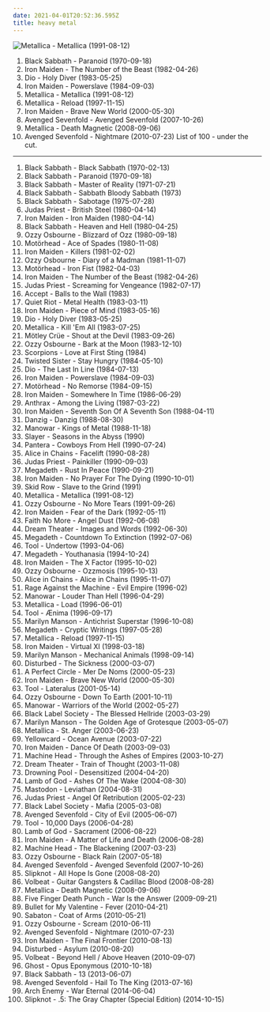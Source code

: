 ```yaml
---
date: 2021-04-01T20:52:36.595Z
title: heavy metal
---
```

![Metallica - Metallica (1991-08-12)](http://coverartarchive.org/release/6e729716-c0eb-3f50-a740-96ac173be50d/15178306391-500.jpg "Metallica - Metallica (1991-08-12)")
1. <span title="#heavy_metal">Black Sabbath - Paranoid (1970-09-18)</span>
2. <span title="#heavy_metal">Iron Maiden - The Number of the Beast (1982-04-26)</span>
3. <span title="#heavy_metal">Dio - Holy Diver (1983-05-25)</span>
4. <span title="#heavy_metal">Iron Maiden - Powerslave (1984-09-03)</span>
5. <span title="#heavy_metal #metal">Metallica - Metallica (1991-08-12)</span>
6. <span title="#hard_rock #heavy_metal #metal">Metallica - Reload (1997-11-15)</span>
7. <span title="#heavy_metal">Iron Maiden - Brave New World (2000-05-30)</span>
8. <span title="#hard_rock">Avenged Sevenfold - Avenged Sevenfold (2007-10-26)</span>
9. <span title="#thrash_metal">Metallica - Death Magnetic (2008-09-06)</span>
10. <span title="#hard_rock #2010 #heavy_metal">Avenged Sevenfold - Nightmare (2010-07-23)</span>
List of 100 - under the cut.
<!-- more -->
-----
1. <span title="#heavy_metal">Black Sabbath - Black Sabbath (1970-02-13)</span>
2. <span title="#heavy_metal">Black Sabbath - Paranoid (1970-09-18)</span>
3. <span title="#heavy_metal">Black Sabbath - Master of Reality (1971-07-21)</span>
4. <span title="#heavy_metal">Black Sabbath - Sabbath Bloody Sabbath (1973)</span>
5. <span title="#heavy_metal">Black Sabbath - Sabotage (1975-07-28)</span>
6. <span title="#heavy_metal">Judas Priest - British Steel (1980-04-14)</span>
7. <span title="#heavy_metal">Iron Maiden - Iron Maiden (1980-04-14)</span>
8. <span title="#heavy_metal">Black Sabbath - Heaven and Hell (1980-04-25)</span>
9. <span title="#heavy_metal">Ozzy Osbourne - Blizzard of Ozz (1980-09-18)</span>
10. <span title="#heavy_metal #hard_rock">Motörhead - Ace of Spades (1980-11-08)</span>
11. <span title="#heavy_metal">Iron Maiden - Killers (1981-02-02)</span>
12. <span title="#heavy_metal">Ozzy Osbourne - Diary of a Madman (1981-11-07)</span>
13. <span title="#heavy_metal">Motörhead - Iron Fist (1982-04-03)</span>
14. <span title="#heavy_metal">Iron Maiden - The Number of the Beast (1982-04-26)</span>
15. <span title="#heavy_metal">Judas Priest - Screaming for Vengeance (1982-07-17)</span>
16. <span title="#heavy_metal">Accept - Balls to the Wall (1983)</span>
17. <span title="#heavy_metal">Quiet Riot - Metal Health (1983-03-11)</span>
18. <span title="#heavy_metal">Iron Maiden - Piece of Mind (1983-05-16)</span>
19. <span title="#heavy_metal">Dio - Holy Diver (1983-05-25)</span>
20. <span title="#thrash_metal">Metallica - Kill 'Em All (1983-07-25)</span>
21. <span title="#hard_rock #glam_metal #heavy_metal">Mötley Crüe - Shout at the Devil (1983-09-26)</span>
22. <span title="#heavy_metal">Ozzy Osbourne - Bark at the Moon (1983-12-10)</span>
23. <span title="#hard_rock">Scorpions - Love at First Sting (1984)</span>
24. <span title="#heavy_metal #hard_rock">Twisted Sister - Stay Hungry (1984-05-10)</span>
25. <span title="#heavy_metal">Dio - The Last In Line (1984-07-13)</span>
26. <span title="#heavy_metal">Iron Maiden - Powerslave (1984-09-03)</span>
27. <span title="#heavy_metal">Motörhead - No Remorse (1984-09-15)</span>
28. <span title="#heavy_metal">Iron Maiden - Somewhere In Time (1986-06-29)</span>
29. <span title="#thrash_metal">Anthrax - Among the Living (1987-03-22)</span>
30. <span title="#heavy_metal">Iron Maiden - Seventh Son Of A Seventh Son (1988-04-11)</span>
31. <span title="#heavy_metal #hard_rock">Danzig - Danzig (1988-08-30)</span>
32. <span title="#heavy_metal">Manowar - Kings of Metal (1988-11-18)</span>
33. <span title="#thrash_metal">Slayer - Seasons in the Abyss (1990)</span>
34. <span title="#thrash_metal #groove_metal">Pantera - Cowboys From Hell (1990-07-24)</span>
35. <span title="#grunge">Alice in Chains - Facelift (1990-08-28)</span>
36. <span title="#heavy_metal">Judas Priest - Painkiller (1990-09-03)</span>
37. <span title="#thrash_metal">Megadeth - Rust In Peace (1990-09-21)</span>
38. <span title="#heavy_metal">Iron Maiden - No Prayer For The Dying (1990-10-01)</span>
39. <span title="#heavy_metal #hard_rock">Skid Row - Slave to the Grind (1991)</span>
40. <span title="#heavy_metal #metal">Metallica - Metallica (1991-08-12)</span>
41. <span title="#heavy_metal">Ozzy Osbourne - No More Tears (1991-09-26)</span>
42. <span title="#heavy_metal">Iron Maiden - Fear of the Dark (1992-05-11)</span>
43. <span title="#alternative_rock #rock #alternative_metal #1992 #alternative">Faith No More - Angel Dust (1992-06-08)</span>
44. <span title="#progressive_metal">Dream Theater - Images and Words (1992-06-30)</span>
45. <span title="#thrash_metal #heavy_metal">Megadeth - Countdown To Extinction (1992-07-06)</span>
46. <span title="#progressive_metal #alternative_metal">Tool - Undertow (1993-04-06)</span>
47. <span title="#heavy_metal #thrash_metal">Megadeth - Youthanasia (1994-10-24)</span>
48. <span title="#heavy_metal">Iron Maiden - The X Factor (1995-10-02)</span>
49. <span title="#heavy_metal">Ozzy Osbourne - Ozzmosis (1995-10-13)</span>
50. <span title="#grunge">Alice in Chains - Alice in Chains (1995-11-07)</span>
51. <span title="#rock #alternative #90_s #1996 #alternative_rock #hard_rock">Rage Against the Machine - Evil Empire (1996-02)</span>
52. <span title="#heavy_metal">Manowar - Louder Than Hell (1996-04-29)</span>
53. <span title="#hard_rock #heavy_metal">Metallica - Load (1996-06-01)</span>
54. <span title="#progressive_metal #progressive_rock #metal">Tool - Ænima (1996-09-17)</span>
55. <span title="#industrial_metal #industrial #metal">Marilyn Manson - Antichrist Superstar (1996-10-08)</span>
56. <span title="#heavy_metal #thrash_metal">Megadeth - Cryptic Writings (1997-05-28)</span>
57. <span title="#hard_rock #heavy_metal #metal">Metallica - Reload (1997-11-15)</span>
58. <span title="#heavy_metal">Iron Maiden - Virtual XI (1998-03-18)</span>
59. <span title="#industrial_rock #industrial_metal #industrial #glam_rock #metal">Marilyn Manson - Mechanical Animals (1998-09-14)</span>
60. <span title="#metal #nu_metal #alternative_metal #disturbed">Disturbed - The Sickness (2000-03-07)</span>
61. <span title="#alternative_rock #rock #progressive_rock">A Perfect Circle - Mer De Noms (2000-05-23)</span>
62. <span title="#heavy_metal">Iron Maiden - Brave New World (2000-05-30)</span>
63. <span title="#progressive_metal #progressive_rock">Tool - Lateralus (2001-05-14)</span>
64. <span title="#heavy_metal">Ozzy Osbourne - Down To Earth (2001-10-11)</span>
65. <span title="#heavy_metal">Manowar - Warriors of the World (2002-05-27)</span>
66. <span title="#heavy_metal">Black Label Society - The Blessed Hellride (2003-03-29)</span>
67. <span title="#industrial_metal #industrial">Marilyn Manson - The Golden Age of Grotesque (2003-05-07)</span>
68. <span title="#heavy_metal #metal #thrash_metal">Metallica - St. Anger (2003-06-23)</span>
69. <span title="#rock #pop_punk #yellowcard #punk">Yellowcard - Ocean Avenue (2003-07-22)</span>
70. <span title="#heavy_metal">Iron Maiden - Dance Of Death (2003-09-03)</span>
71. <span title="#thrash_metal #groove_metal">Machine Head - Through the Ashes of Empires (2003-10-27)</span>
72. <span title="#progressive_metal">Dream Theater - Train of Thought (2003-11-08)</span>
73. <span title="#metal #alternative_metal #heavy_metal #hard_rock #nu_metal">Drowning Pool - Desensitized (2004-04-20)</span>
74. <span title="#metalcore #groove_metal #metal #thrash_metal #2004 #death_metal">Lamb of God - Ashes Of The Wake (2004-08-30)</span>
75. <span title="#whalecore #progressive_metal #sludge_metal">Mastodon - Leviathan (2004-08-31)</span>
76. <span title="#heavy_metal">Judas Priest - Angel Of Retribution (2005-02-23)</span>
77. <span title="#heavy_metal">Black Label Society - Mafia (2005-03-08)</span>
78. <span title="#metal #hard_rock">Avenged Sevenfold - City of Evil (2005-06-07)</span>
79. <span title="#progressive_metal #progressive_rock">Tool - 10,000 Days (2006-04-28)</span>
80. <span title="#metalcore #groove_metal #thrash_metal #metal #death_metal">Lamb of God - Sacrament (2006-08-22)</span>
81. <span title="#heavy_metal">Iron Maiden - A Matter of Life and Death (2006-08-28)</span>
82. <span title="#thrash_metal #groove_metal">Machine Head - The Blackening (2007-03-23)</span>
83. <span title="#heavy_metal">Ozzy Osbourne - Black Rain (2007-05-18)</span>
84. <span title="#hard_rock">Avenged Sevenfold - Avenged Sevenfold (2007-10-26)</span>
85. <span title="#metal #alternative_metal #nu_metal">Slipknot - All Hope Is Gone (2008-08-20)</span>
86. <span title="#heavy_metal #rockabilly">Volbeat - Guitar Gangsters & Cadillac Blood (2008-08-28)</span>
87. <span title="#thrash_metal">Metallica - Death Magnetic (2008-09-06)</span>
88. <span title="#groove_metal #alternative_metal #2009">Five Finger Death Punch - War Is the Answer (2009-09-21)</span>
89. <span title="#2010 #metalcore #heavy_metal">Bullet for My Valentine - Fever (2010-04-21)</span>
90. <span title="#power_metal">Sabaton - Coat of Arms (2010-05-21)</span>
91. <span title="#heavy_metal">Ozzy Osbourne - Scream (2010-06-11)</span>
92. <span title="#hard_rock #2010 #heavy_metal">Avenged Sevenfold - Nightmare (2010-07-23)</span>
93. <span title="#heavy_metal">Iron Maiden - The Final Frontier (2010-08-13)</span>
94. <span title="#alternative_metal">Disturbed - Asylum (2010-08-20)</span>
95. <span title="#heavy_metal">Volbeat - Beyond Hell / Above Heaven (2010-09-07)</span>
96. <span title="#heavy_metal #2010">Ghost - Opus Eponymous (2010-10-18)</span>
97. <span title="#heavy_metal">Black Sabbath - 13 (2013-06-07)</span>
98. <span title="#heavy_metal #2013">Avenged Sevenfold - Hail To The King (2013-07-16)</span>
99. <span title="#melodic_death_metal #2014">Arch Enemy - War Eternal (2014-06-04)</span>
100. <span title="#heavy_metal #alternative_metal #nu_metal">Slipknot - .5: The Gray Chapter (Special Edition) (2014-10-15)</span>
